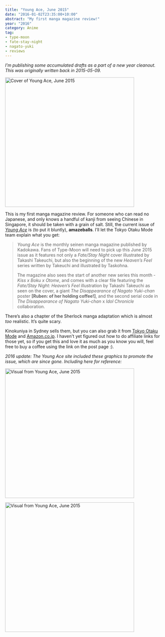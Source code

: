 ```yaml
---
title: "Young Ace, June 2015"
date: "2016-01-02T23:35:00+10:00"
abstract: "My first manga magazine review!"
year: "2016"
category: Anime
tag:
- type-moon
- fate-stay-night
- nagato-yuki
- reviews
---
```

<p style="font-style:italic;">I’m publishing some accumulated drafts as a part of a new year cleanout. This was originally written back in 2015-05-09.</p>

<p><img src="https://rubenerd.com/files/2016/youngace2015.jpg" alt="Cover of Young Ace, June 2015" style="width:420px;" /></p>

This is my first manga magazine review. For someone who can read no Japanese, and only knows a handful of kanji from seeing Chinese in Singapore, it should be taken with a grain of salt. Still, the current issue of *[Young Ace](http://www.kadokawa.co.jp/ya/)* is (to put it bluntly), **amazeballs**. I’ll let the Tokyo Otaku Mode team explain what you get:

> *Young Ace* is the monthly seinen manga magazine published by Kadokawa. Fans of Type-Moon will need to pick up this June 2015 issue as it features not only a *Fate/Stay Night* cover illustrated by Takashi Takeuchi, but also the beginning of the new *Heaven’s Feel* series written by Takeuchi and illustrated by Taskohna.
> 
> The magazine also sees the start of another new series this month - *Kiss x Boku x Otome*, and comes with a clear file featuring the *Fate/Stay Night: Heaven’s Feel* illustration by Takashi Takeuchi as seen on the cover, a giant *The Disappearance of Nagato Yuki-chan* poster **[Ruben: of her holding coffee!]**, and the second serial code in *The Disappearance of Nagato Yuki-chan* x *Idol Chronicle* collaboration.</p>

There’s also a chapter of the Sherlock manga adaptation which is almost *too* realistic. It’s quite scary.

Kinokuniya in Sydney sells them, but you can also grab it from [Tokyo Otaku Mode](https://otakumode.com/shop/552390e280116a976aa7df61) and [Amazon.co.jp](http://www.amazon.co.jp/%E3%83%A4%E3%83%B3%E3%82%B0%E3%82%A8%E3%83%BC%E3%82%B9-2015%E5%B9%B4-6%E6%9C%88%E5%8F%B7/dp/B00VFBVOPS/ref=sr_1_1?ie=UTF8&qid=1431178697&sr=8-1&keywords=young+ace). I haven't yet figured out how to do affiliate links for those yet, so if you get this and love it as much as you know you will, feel free to buy a coffee using the link on the post page :).

<p style="font-style:italic;">2016 update: The Young Ace site included these graphics to promote the issue, which are since gone. Including here for reference:</p>

<p><img src="https://rubenerd.com/files/2016/youngacejune2015visual01.jpg" alt="Visual from Young Ace, June 2015" style="width:420px;" /></p>
<p><img src="https://rubenerd.com/files/2016/youngacejune2015visual02.jpg" alt="Visual from Young Ace, June 2015" style="width:420px;" /></p>

